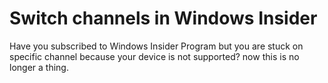 # Switch channels in Windows Insider
Have you subscribed to Windows Insider Program but you are stuck on specific channel because your device is not supported? now this is no longer a thing.

